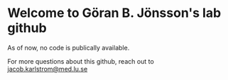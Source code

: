 # Welcome to Göran B. Jönsson's lab github
As of now, no code is publically available.

For more questions about this github, reach out to jacob.karlstrom@med.lu.se
